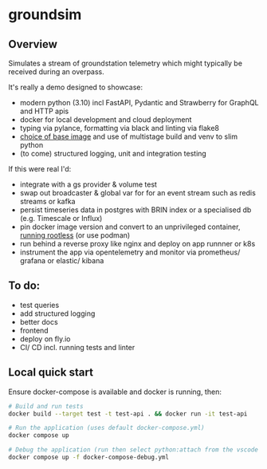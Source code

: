 # groundsim

## Overview

Simulates a stream of groundstation telemetry which might typically be received during an overpass.

It's really a demo designed to showcase:

- modern python (3.10) incl FastAPI, Pydantic and Strawberry for GraphQL and HTTP apis
- docker for local development and cloud deployment
- typing via pylance, formatting via black and linting via flake8
- [choice of base image](https://pythonspeed.com/articles/base-image-python-docker-images/) and use of multistage build and venv to slim python
- (to come) structured logging, unit and integration testing

If this were real I'd:

- integrate with a gs provider & volume test
- swap out broadcaster & global var for for an event stream such as redis streams or kafka
- persist timeseries data in postgres with BRIN index or a specialised db (e.g. Timescale or Influx)
- pin docker image version and convert to an unprivileged container, [running rootless](https://docs.docker.com/engine/security/rootless/) (or use podman)
- run behind a reverse proxy like nginx and deploy on app runnner or k8s
- instrument the app via opentelemetry and monitor via prometheus/ grafana or elastic/ kibana

## To do:

- test queries
- add structured logging
- better docs
- frontend
- deploy on fly.io
- CI/ CD incl. running tests and linter

## Local quick start

Ensure docker-compose is available and docker is running, then:

```sh
# Build and run tests
docker build --target test -t test-api . && docker run -it test-api

# Run the application (uses default docker-compose.yml)
docker compose up

# Debug the application (run then select python:attach from the vscode debug window)
docker compose up -f docker-compose-debug.yml
```
